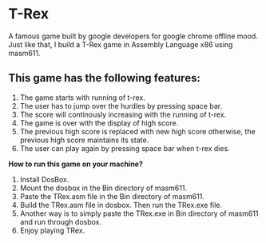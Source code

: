 # T-Rex
A famous game built by google developers for google chrome offline mood. Just like that, I build a T-Rex game in Assembly Language x86 using masm611.

## This game has the following features:
1) The game starts with running of t-rex.
2) The user has to jump over the hurdles by pressing space bar.
3) The score will continously increasing with the running of t-rex.
4) The game is over with the display of high score.
5) The previous high score is replaced with new high score otherwise, the previous high score maintains its state.
6) The user can play again by pressing space bar when t-rex dies.

**How to run this game on your machine?**
1. Install DosBox.
2. Mount the dosbox in the Bin directory of masm611.
3. Paste the TRex.asm file in the Bin directory of masm611. 
3. Build the TRex.asm file in dosbox. Then run the TRex.exe file.
4. Another way is to simply paste the TRex.exe in Bin directory of masm611 and run through dosbox.
5. Enjoy playing TRex.
